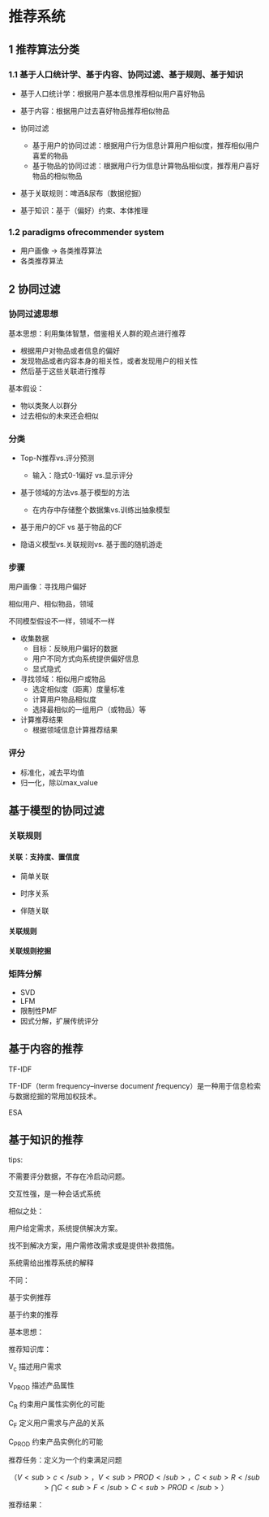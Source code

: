 # 推荐系统



## 1 推荐算法分类

### 1.1 基于人口统计学、基于内容、协同过滤、基于规则、基于知识

- 基于人口统计学：根据用户基本信息推荐相似用户喜好物品
- 基于内容：根据用户过去喜好物品推荐相似物品

- 协同过滤
  - 基于用户的协同过滤：根据用户行为信息计算用户相似度，推荐相似用户喜爱的物品
  - 基于物品的协同过滤：根据用户行为信息计算物品相似度，推荐用户喜好物品的相似物品
- 基于关联规则：啤酒&尿布（数据挖掘）
- 基于知识：基于（偏好）约束、本体推理

### 1.2 paradigms ofrecommender system

- 用户画像   &rarr;   各类推荐算法 
- 各类推荐算法





## 2 协同过滤

 ### 协同过滤思想

基本思想：利用集体智慧，借鉴相关人群的观点进行推荐

- 根据用户对物品或者信息的偏好
- 发现物品或者内容本身的相关性，或者发现用户的相关性
- 然后基于这些关联进行推荐

基本假设：

- 物以类聚人以群分
- 过去相似的未来还会相似

### 分类

- Top-N推荐vs.评分预测
  - 输入：隐式0-1偏好 vs.显示评分

- 基于领域的方法vs.基于模型的方法
   - 在内存中存储整个数据集vs.训练出抽象模型

-  基于用户的CF vs 基于物品的CF

-  隐语义模型vs.关联规则vs. 基于图的随机游走

### 步骤

用户画像：寻找用户偏好

相似用户、相似物品，领域

不同模型假设不一样，领域不一样

- 收集数据
  - 目标：反映用户偏好的数据
  - 用户不同方式向系统提供偏好信息
  - 显式隐式
- 寻找领域：相似用户或物品
  - 选定相似度（距离）度量标准
  - 计算用户物品相似度
  - 选择最相似的一组用户（或物品）等
- 计算推荐结果
  - 根据领域信息计算推荐结果

### 评分

- 标准化，减去平均值
- 归一化，除以max_value

## 基于模型的协同过滤

### 关联规则

#### 关联：支持度、置信度

- 简单关联

- 时序关系

- 伴随关联

#### 关联规则

#### 关联规则挖掘

### 矩阵分解

- SVD
- LFM
- 限制性PMF
- 因式分解，扩展传统评分





##  基于内容的推荐

TF-IDF

TF-IDF（term frequency–inverse documen*t f*requency）是一种用于信息检索与数据挖掘的常用加权技术。



ESA



## 基于知识的推荐

tips:

不需要评分数据，不存在冷启动问题。

交互性强，是一种会话式系统



相似之处：

用户给定需求，系统提供解决方案。

找不到解决方案，用户需修改需求或是提供补救措施。

系统需给出推荐系统的解释

不同：

基于实例推荐

基于约束的推荐



基本思想：

推荐知识库：

V<sub>c</sub> 描述用户需求

V<sub>PROD</sub> 描述产品属性

C<sub>R</sub> 约束用户属性实例化的可能

C<sub>F</sub> 定义用户需求与产品的关系

C<sub>PROD</sub> 约束产品实例化的可能



推荐任务：定义为一个约束满足问题




$$
（V<sub>c</sub> ，V<sub>PROD</sub> ，C<sub>R</sub>  \bigcap C<sub>F</sub>C<sub>PROD</sub> ）
$$


推荐结果：





















